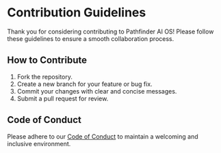 # Contribution Guidelines

Thank you for considering contributing to Pathfinder AI OS! Please follow these guidelines to ensure a smooth collaboration process.

## How to Contribute

1. Fork the repository.
2. Create a new branch for your feature or bug fix.
3. Commit your changes with clear and concise messages.
4. Submit a pull request for review.

## Code of Conduct

Please adhere to our [Code of Conduct](CODE_OF_CONDUCT.md) to maintain a welcoming and inclusive environment.
